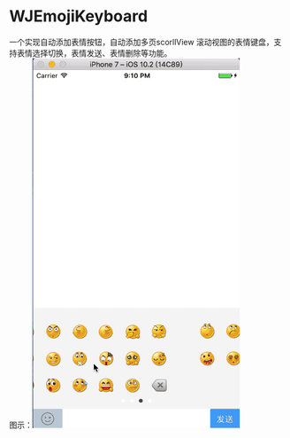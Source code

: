 # WJEmojiKeyboard

一个实现自动添加表情按钮，自动添加多页scorllView 滚动视图的表情键盘，支持表情选择切换，表情发送、表情删除等功能。  
图示：![图示](https://github.com/jerrywangjing/WJEmojiKeyboard/raw/master/screenShots/emojiboard.gif)
